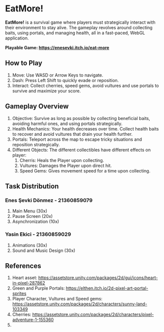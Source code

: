 # EatMore!
**EatMore!** is a survival game where players must strategically interact with their environment to stay alive. 
The gameplay revolves around collecting baits, using portals, and managing health, all in a fast-paced, WebGL application.

**Playable Game: https://enesevki.itch.io/eat-more**

## How to Play
1. Move: Use WASD or Arrow Keys to navigate.
2. Dash: Press Left Shift to quickly evade or reposition.
3. Interact: Collect cherries, speed gems, avoid vultures and use portals to survive and maximize your score.

## Gameplay Overview
1. Objective: Survive as long as possible by collecting beneficial baits, avoiding harmful ones, and using portals strategically.
2. Health Mechanics: Your health decreases over time. Collect health baits to recover and avoid vultures that drain your health further.
3. Portals: Teleport across the map to escape tricky situations and reposition strategically.
4. Different Objects: The different collectibles have different effects on player:
   1. Cherris: Heals the Player upon collecting.
   2. Vultures: Damages the Player upon direct hit.
   3. Speed Gems: Gives movement speed for a time upon collecting.

## Task Distribution
### Enes Şevki Dönmez - 21360859079
1. Main Menu (30x)
2. Pause Screen (20x)
3. Asynchronization (10x)

### Yasin Ekici - 21360859029
1. Animations (30x)
2. Sound and Music Design (30x)
   


## References
1. Heart asset: https://assetstore.unity.com/packages/2d/gui/icons/heart-in-pixel-287862
2. Green and Purple Portals: https://elthen.itch.io/2d-pixel-art-portal-sprites
3. Player Character, Vultures and Speed gems: https://assetstore.unity.com/packages/2d/characters/sunny-land-103349
4. Cherries: https://assetstore.unity.com/packages/2d/characters/pixel-adventure-1-155360
5. 
